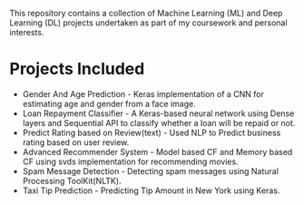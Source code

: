 This repository contains a collection of Machine Learning (ML) and Deep Learning (DL) projects undertaken as part of my coursework and personal interests.

# Projects Included

+ Gender And Age Prediction -  Keras implementation of a CNN for estimating age and gender from a face image.
+ Loan Repayment Classifier - A Keras-based neural network using Dense layers and Sequential API to classify whether a loan will be repaid or not.
+ Predict Rating based on Review(text) - Used NLP to Predict business rating based on user review.
+ Advanced Recommender System - Model based CF and Memory based CF using svds implementation for recommending movies.
+ Spam Message Detection - Detecting spam messages using Natural Processing ToolKit(NLTK).
+ Taxi Tip Prediction - Predicting Tip Amount in New York using Keras.
